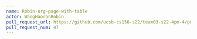 ```yaml
---
name: Robin-org-page-with-table
actor: WangHaoranRobin
pull_request_url: https://github.com/ucsb-cs156-s22/team03-s22-4pm-4/pull/47
pull_request_num: 47
---
```


